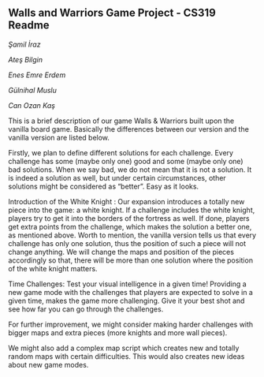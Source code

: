 
## Walls and Warriors Game Project - CS319 Readme

<Group Members>

*Şamil İraz*

*Ateş Bilgin*

*Enes Emre Erdem*

*Gülnihal Muslu*

*Can Ozan Kaş*


This is a brief description of our game Walls & Warriors built upon the vanilla board game. Basically the differences between our version and the vanilla version are listed below. 

Firstly, we plan to define different solutions for each challenge. Every challenge has some (maybe only one) good and some (maybe only one) bad solutions. When we say bad, we do not mean that it is not a solution. It is indeed a solution as well, but under certain circumstances, other solutions might be considered as “better”. Easy as it looks.

Introduction of the White Knight : Our expansion introduces a totally new piece into the game: a white knight. If a challenge includes the white knight, players try to get it into the borders of the fortress as well. If done, players get extra points from the challenge, which makes the solution a better one, as mentioned above. Worth to mention, the vanilla version tells us that every challenge has only one solution, thus the position of such a piece will not change anything. We will change the maps and position of the pieces accordingly so that, there will be more than one solution where the position of the white knight matters. 

Time Challenges: Test your visual intelligence in a given time! Providing a new game mode with the challenges that players are expected to solve in a given time, makes the game more challenging. Give it your best shot and see how far you can go through the challenges. 

For further improvement, we might consider making harder challenges with bigger maps and extra pieces (more knights and more wall pieces). 

We might also add a complex map script which creates new and totally random maps with certain difficulties. This would also creates new ideas about new game modes. 


